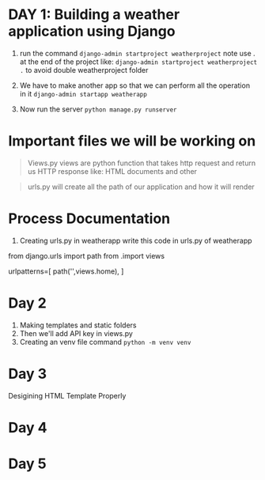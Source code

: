  # DAY 1: Building a weather application using Django 

 1. run the command ` django-admin startproject weatherproject `
 note use . at the end of the project like: `django-admin startproject weatherproject .`
to avoid double weatherproject folder 

2. We have to make another app so that we can perform all the operation  in it 
`django-admin startapp weatherapp `

3. Now run the server ` python manage.py runserver `



# Important files we  will be working on 

> Views.py 
views are python function that takes http request and return us HTTP response like: HTML documents and other 

> urls.py 
will create all the path of our application and how it will render 


# Process Documentation 

1. Creating urls.py in weatherapp
write this code in urls.py of weatherapp 

from django.urls import path 
from .import views

urlpatterns=[
    path('',views.home),
]


# Day 2 

1. Making templates and static folders 
2. Then we'll add API key in views.py 
3. Creating an venv file command ` python -m venv venv `

# Day 3 
Desigining HTML Template Properly 

# Day 4
# Day 5